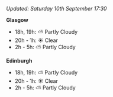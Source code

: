 *Updated: Saturday 10th September 17:30*

**Glasgow**

* 18h, 19h: :partly_sunny: Partly Cloudy
* 20h - 1h: :sunny: Clear
* 2h - 5h: :partly_sunny: Partly Cloudy

**Edinburgh**

* 18h, 19h: :partly_sunny: Partly Cloudy
* 20h - 1h: :sunny: Clear
* 2h - 5h: :partly_sunny: Partly Cloudy
